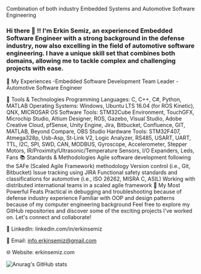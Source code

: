 
Combination of both industry Embedded Systems and Automotive Software Engineering
### Hi there 👋 !! I'm Erkin Semiz, an experienced Embedded Software Engineer with a strong background in the defense industry, now also excelling in the field of automotive software engineering. I have a unique skill set that combines both domains, allowing me to tackle complex and challenging projects with ease.

🚀 My Experiences
-Embedded Software Development Team Leader
-Automotive Software Engineer

🔧 Tools & Technologies
Programming Languages: C, C++, C#, Python, MATLAB
Operating Systems: Windows, Ubuntu LTS 16.04 (for ROS Kinetic), QNX, MICROSAR OS
Software Tools: STM32Cube Environment, TouchGFX, Microchip Studio, Altium Designer, ROS, Gazebo, Visual Studio, Adobe Creative Cloud, pfSense, Unity Engine, Jira, Bitbucket, Confluence, GIT, MATLAB, Beyond Compare, OBS Studio
Hardware Tools: STM32F407, Atmega328p, Usb-Asp, St-Link V2, Logic Analyzer, RS485, USART, UART, TTL, I2C, SPI, SWD, CAN, MODBUS, Gyroscope, Accelerometer, Stepper Motors, IR/Proximity/Ultrasonic/Temperature Sensors, I/O Expanders, Leds, Fans
📚 Standards & Methodologies
Agile software development following the SAFe (Scaled Agile Framework) methodology
Version control (i.e., Git, Bitbucket)
Issue tracking using JIRA
Functional safety standards and classifications for automotive (i.e., ISO 26262, MISRA C, ASIL)
Working with distributed international teams in a scaled agile framework
💪 My Most Powerful Feats
Practical in debugging and troubleshooting because of defense industry experience
Familiar with OOP and design patterns because of my computer engineering background
Feel free to explore my GitHub repositories and discover some of the exciting projects I've worked on. Let's connect and collaborate!

🔗 LinkedIn: linkedin.com/in/erkinsemiz

📩 Email: info.erkinsemiz@gmail.com

🌐 Website: erkinsemiz.com


![Anurag's GitHub stats](https://github-readme-stats.vercel.app/api?username=ErkinSemiz&show_icons=true&theme=radical)


<!--
**ErkinSemiz/ErkinSemiz** is a ✨ _special_ ✨ repository because its `README.md` (this file) appears on your GitHub profile.

Here are some ideas to get you started:

- 🔭 I’m currently working on ...
- 🌱 I’m currently learning ...
- 👯 I’m looking to collaborate on ...
- 🤔 I’m looking for help with ...
- 💬 Ask me about ...
- 📫 How to reach me: ...
- 😄 Pronouns: ...
- ⚡ Fun fact: ...
-->
